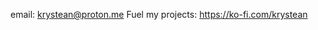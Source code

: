 <!---
krystean/krystean is a ✨ special ✨ repository because its `README.md` (this file) appears on your GitHub profile.
You can click the Preview link to take a look at your changes.
--->
email: krystean@proton.me
Fuel my projects: https://ko-fi.com/krystean

